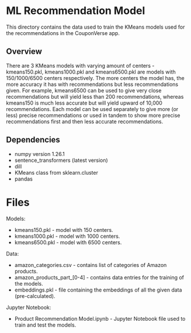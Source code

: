 # ML Recommendation Model
This directory contains the data used to train the KMeans models used for the recommendations in the CouponVerse app.

## Overview
There are 3 KMeans models with varying amount of centers - kmeans150.pkl, kmeans1000.pkl and kmeans6500.pkl are models with 150/1000/6500 centers respectively.
The more centers the model has, the more accuracy it has with recommendations but less recommendations given. For example, kmeans6500 can be used to give very close recommendations but will yield less than 200 recommendations, whereas kmeans150 is much less accurate but will yield upward of 10,000 recommendations.
Each model can be used separately to give more (or less) precise recommendations or used in tandem to show more precise recommendations first and then less accurate recommendations.

## Dependencies
- numpy version 1.26.1
- sentence_transformers (latest version)
- dill
- KMeans class from sklearn.cluster
- pandas

# Files

Models:
- kmeans150.pkl	- model with 150 centers.
- kmeans1000.pkl	- model with 1000 centers.
- kmeans6500.pkl	- model with 6500 centers.

Data:
- amazon_categories.csv	- contains list of categories of Amazon products.
- amazon_products_part_[0-4] - contains data entries for the training of the models.
- embeddings.pkl 	- file containing the embeddings of all the given data (pre-calculated).

Jupyter Notebook:
- Product Recommendation Model.ipynb	- Jupyter Notebook file used to train and test the models.